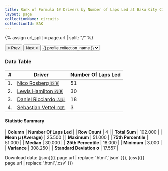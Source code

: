 ```yaml
---
title: Rank of Formula 1® Drivers by Number of Laps Led at Baku City Circuit
layout: page
collectionName: circuits
collectionId: BAK
---
```


{% assign url_split = page.url | split: "/" %}
<div id="collection-navigation">
<button onclick="selector.options[selector.selectedIndex-1].value && (window.location = selector.options[selector.selectedIndex-1].value);">&lt; Prev</button>
<button onclick="selector.options[selector.selectedIndex+1].value && (window.location = selector.options[selector.selectedIndex+1].value);">Next &gt;</button>
<select id="selector" onchange="this.options[this.selectedIndex].value && (window.location = this.options[this.selectedIndex].value);">
  {% for collectionId in site.data[page.collectionName].refs %}
    {% if collectionId == page.collectionId %}
      {% assign selected = "selected" %}
    {% else %}
      {% assign selected = "" %}
    {% endif %}
    {% assign profile = site.data[page.collectionName][collectionId].profile %}
    <option value="/f1/{{ page.collectionName }}/{{ collectionId }}/{{ url_split[4] }}" {{ selected }}>{{ profile.collection_name }}</option>
  {% endfor %}
</select>
</div>

<canvas id="chart" width="400" height="180"></canvas>
<script>
var data = {
    "datasets": [
        {
            "backgroundColor": [
                "#9C8E8D",
                "#9C8E8D",
                "#9C8E8D",
                "#9C8E8D"
            ],
            "borderColor": [
                "#1D181E",
                "#1D181E",
                "#1D181E",
                "#1D181E"
            ],
            "borderWidth": 1,
            "data": [
                51.0,
                30.0,
                18.0,
                3.0
            ],
            "label": "Number Of Laps Led"
        }
    ],
    "labels": [
        "Nico Rosberg",
        "Lewis Hamilton",
        "Daniel Ricciardo",
        "Sebastian Vettel"
    ]
};
var options = {
  legend: {
    display: false
  },
  scales: {
    xAxes: [{
      ticks: {
        beginAtZero: true,
        maxRotation: 180,
        display: window.innerWidth > 800
      }
    }],
    yAxes: [{
      ticks: {
        beginAtZero: true
      }
    }]
  },
  onResize: function(chart, size) {
    chart.options.scales.xAxes[0].ticks.display = size.width > 800;
  }
};
var chart = new Chart("chart", {
    data: data,
    type: 'bar',
    options: options
});
</script>



### Data Table

| # | Driver | Number Of Laps Led |
|--|--|--|
| 1. | [Nico Rosberg 🇩🇪](/f1/drivers/rosberg) | 51 |
| 2. | [Lewis Hamilton 🇬🇧](/f1/drivers/hamilton) | 30 |
| 3. | [Daniel Ricciardo 🇦🇺](/f1/drivers/ricciardo) | 18 |
| 4. | [Sebastian Vettel 🇩🇪](/f1/drivers/vettel) | 3 |

#### Statistic Summary

| **Column** | **Number Of Laps Led** |
| **Row Count** | 4 |
| **Total Sum** | 102.000 |
| **Mean μ (Average)** | 25.500 |
| **Maximum** | 51.000 |
| **75th Percentile** | 51.000 |
| **Median** | 30.000 |
| **25th Percentile** | 18.000 |
| **Minimum** | 3.000 |
| **Variance** | 308.250 |
| **Standard Deviation σ** | 17.557 |

Download data: [json]({{ page.url | replace:'.html','.json' }}), [csv]({{ page.url | replace:'.html','.csv' }})
